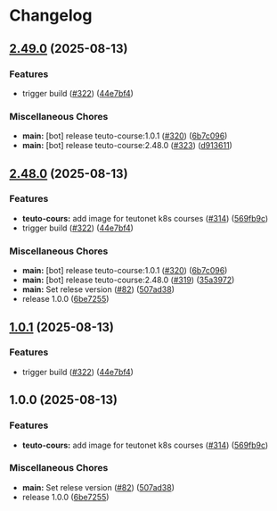 # Changelog

## [2.49.0](https://github.com/teutonet/oci-images/compare/teuto-course-v2.48.0...teuto-course-v2.49.0) (2025-08-13)


### Features

* trigger build ([#322](https://github.com/teutonet/oci-images/issues/322)) ([44e7bf4](https://github.com/teutonet/oci-images/commit/44e7bf4f96ea8a1835e46baabb84903d776a5ec8))


### Miscellaneous Chores

* **main:** [bot] release teuto-course:1.0.1 ([#320](https://github.com/teutonet/oci-images/issues/320)) ([6b7c096](https://github.com/teutonet/oci-images/commit/6b7c0963ddd9a45967135ebfcbaecf351e047f6c))
* **main:** [bot] release teuto-course:2.48.0 ([#323](https://github.com/teutonet/oci-images/issues/323)) ([d913611](https://github.com/teutonet/oci-images/commit/d9136110a9aa70ab5c9fe8981691acfef558f369))

## [2.48.0](https://github.com/teutonet/oci-images/compare/teuto-course-v1.0.1...teuto-course-v2.48.0) (2025-08-13)


### Features

* **teuto-cours:** add image for teutonet k8s courses ([#314](https://github.com/teutonet/oci-images/issues/314)) ([569fb9c](https://github.com/teutonet/oci-images/commit/569fb9c64fae1d4bfd056ca4971b5da54c1c92e4))
* trigger build ([#322](https://github.com/teutonet/oci-images/issues/322)) ([44e7bf4](https://github.com/teutonet/oci-images/commit/44e7bf4f96ea8a1835e46baabb84903d776a5ec8))


### Miscellaneous Chores

* **main:** [bot] release teuto-course:1.0.1 ([#320](https://github.com/teutonet/oci-images/issues/320)) ([6b7c096](https://github.com/teutonet/oci-images/commit/6b7c0963ddd9a45967135ebfcbaecf351e047f6c))
* **main:** [bot] release teuto-course:2.48.0 ([#319](https://github.com/teutonet/oci-images/issues/319)) ([35a3972](https://github.com/teutonet/oci-images/commit/35a3972bd0057d5c8b96ffae7fd69c1d52005414))
* **main:** Set relese version ([#82](https://github.com/teutonet/oci-images/issues/82)) ([507ad38](https://github.com/teutonet/oci-images/commit/507ad38b081e0d8b5c0e4e2206c9b751cc141001))
* release 1.0.0 ([6be7255](https://github.com/teutonet/oci-images/commit/6be725545d58cb559c435c759af1f25b69743186))

## [1.0.1](https://github.com/teutonet/oci-images/compare/teuto-course-v1.0.0...teuto-course-v1.0.1) (2025-08-13)


### Features

* trigger build ([#322](https://github.com/teutonet/oci-images/issues/322)) ([44e7bf4](https://github.com/teutonet/oci-images/commit/44e7bf4f96ea8a1835e46baabb84903d776a5ec8))

## 1.0.0 (2025-08-13)


### Features

* **teuto-cours:** add image for teutonet k8s courses ([#314](https://github.com/teutonet/oci-images/issues/314)) ([569fb9c](https://github.com/teutonet/oci-images/commit/569fb9c64fae1d4bfd056ca4971b5da54c1c92e4))


### Miscellaneous Chores

* **main:** Set relese version ([#82](https://github.com/teutonet/oci-images/issues/82)) ([507ad38](https://github.com/teutonet/oci-images/commit/507ad38b081e0d8b5c0e4e2206c9b751cc141001))
* release 1.0.0 ([6be7255](https://github.com/teutonet/oci-images/commit/6be725545d58cb559c435c759af1f25b69743186))
